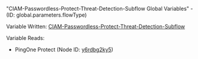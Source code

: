 "CIAM-Passwordless-Protect-Threat-Detection-Subflow Global Variables" - (ID: global.parameters.flowType)

Variable Written:
[CIAM-Passwordless-Protect-Threat-Detection-Subflow](../index.md#Variables)

Variable Reads:
* PingOne Protect (Node ID: [y6rdbg2ky5](../nodes/y6rdbg2ky5.md))
